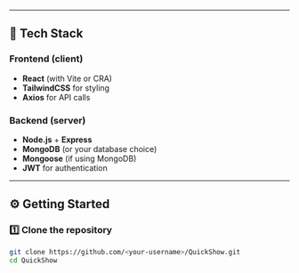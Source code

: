 
---

## 🚀 Tech Stack

### Frontend (client)
- **React** (with Vite or CRA)
- **TailwindCSS** for styling
- **Axios** for API calls

### Backend (server)
- **Node.js** + **Express**
- **MongoDB** (or your database choice)
- **Mongoose** (if using MongoDB)
- **JWT** for authentication

---

## ⚙️ Getting Started

### 1️⃣ Clone the repository
```bash
git clone https://github.com/<your-username>/QuickShow.git
cd QuickShow
